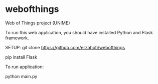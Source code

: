 # webofthings
Web of Things project (UNIME)

To run this web application, you should have installed Python and Flask framework.

SETUP:
git clone https://github.com/erzahoti/webofthings 
&nbsp;
&nbsp;

pip install Flask
&nbsp;

To run application:
&nbsp;

python main.py
